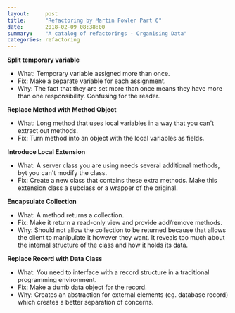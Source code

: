 ```yaml
---
layout:     post
title:      "Refactoring by Martin Fowler Part 6"
date:       2018-02-09 08:38:00
summary:    "A catalog of refactorings - Organising Data" 
categories: refactoring
---
```


**Split temporary variable**  
* What: Temporary variable assigned more than once.  
* Fix: Make a separate variable for each assignment.  
* Why: The fact that they are set more than once means they have more than one responsibility. Confusing for the reader.  

**Replace Method with Method Object**  
* What: Long method that uses local variables in a way that you can't extract out methods.  
* Fix: Turn method into an object with the local variables as fields. 

**Introduce Local Extension**  
* What: A server class you are using needs several additional methods, byt you can't modify the class.
* Fix: Create a new class that contains these extra methods. Make this extension class a subclass or a wrapper of the original.

**Encapsulate Collection**  
* What: A method returns a collection.
* Fix: Make it return a read-only view and provide add/remove methods.  
* Why: Should not allow the collection to be returned because that allows the client to manipulate it however they want. It reveals too much about the internal structure of the class and how it holds its data.  

**Replace Record with Data Class**  
* What: You need to interface with a record structure in a traditional programming environment.
* Fix: Make a dumb data object for the record.
* Why: Creates an abstraction for external elements (eg. database record) which creates a better separation of concerns.
 

